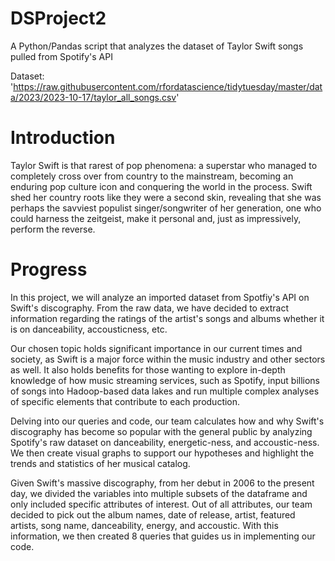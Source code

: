 # DSProject2 

A Python/Pandas script that analyzes the dataset of Taylor Swift songs pulled from Spotify's API 

Dataset: 'https://raw.githubusercontent.com/rfordatascience/tidytuesday/master/data/2023/2023-10-17/taylor_all_songs.csv' 


# Introduction
Taylor Swift is that rarest of pop phenomena: a superstar who managed to completely cross over from country to the mainstream, becoming an enduring pop culture icon and conquering the world in the process. Swift shed her country roots like they were a second skin, revealing that she was perhaps the savviest populist singer/songwriter of her generation, one who could harness the zeitgeist, make it personal and, just as impressively, perform the reverse. 


# Progress
In this project, we will analyze an imported dataset from Spotfiy's API on Swift's discography. From the raw data, we have decided to extract information regarding the ratings of the artist's songs and albums whether it is on danceability, accousticness, etc. 

Our chosen topic holds significant importance in our current times and society, as Swift is a major force within the music industry and other sectors as well. It also holds benefits for those wanting to explore in-depth knowledge of how music streaming services, such as Spotify, input billions of songs into Hadoop-based data lakes and run multiple complex analyses of specific elements that contribute to each production. 

Delving into our queries and code, our team calculates how and why Swift's discography has become so popular with the general public by analyzing Spotify's raw dataset on danceability, energetic-ness, and accoustic-ness. We then create visual graphs to support our hypotheses and highlight the trends and statistics of her musical catalog. 

Given Swift's massive discography, from her debut in 2006 to the present day, we divided the variables into multiple subsets of the dataframe and only included specific attributes of interest. Out of all attributes, our team decided to pick out the album names, date of release, artist, featured artists, song name, danceability, energy, and accoustic. With this information, we then created 8 queries that guides us in implementing our code. 

